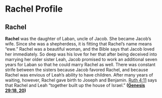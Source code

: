 # Rachel Profile

## Rachel

**Rachel** was the daughter of Laban, uncle of Jacob. She became Jacob’s wife. Since she was a shep­herdess, it is fitting that Rachel’s name means “ewe.” Rachel was a beautiful woman, and the Bible says that Jacob loved her immediately. So deep was his love for her that after being deceived into marrying her older sister Leah, Jacob promised to work an additional seven years for Laban so that he could marry Rachel as well. There was constant strife between the sisters because Jacob favored Rachel, and because Rachel was envious of Leah’s ability to have children. After many years of waiting, however, Rachel gave birth to Joseph and Benjamin. [Ruth 4:11](https://www.esv.org/Ruth+4%3A11/) says that Rachel and Leah “together built up the house of Israel.” **([Genesis 29:18, 20](https://www.esv.org/Genesis+29%3A18%2C+29%3A20/))**

